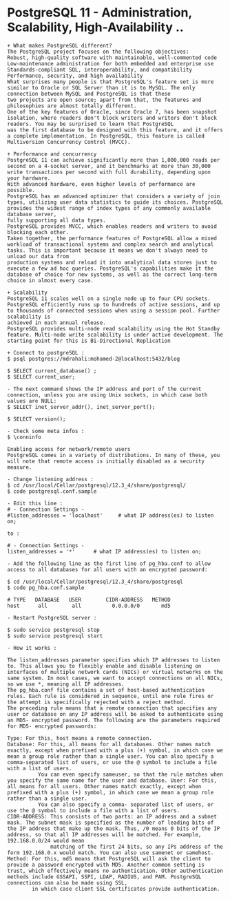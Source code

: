 # PostgreSQL 11 - Administration, Scalability, High-Availability ..

    + What makes PostgreSQL different?
    The PostgreSQL project focuses on the following objectives:
    Robust, high-quality software with maintainable, well-commented code
    Low-maintenance administration for both embedded and enterprise use Standards-compliant SQL, interoperability, and compatibility Performance, security, and high availability
    What surprises many people is that PostgreSQL's feature set is more similar to Oracle or SQL Server than it is to MySQL. The only connection between MySQL and PostgreSQL is that these
    two projects are open source; apart from that, the features and philosophies are almost totally different.
    One of the key features of Oracle, since Oracle 7, has been snapshot isolation, where readers don't block writers and writers don't block readers. You may be surprised to learn that PostgreSQL
    was the first database to be designed with this feature, and it offers a complete implementation. In PostgreSQL, this feature is called Multiversion Concurrency Control (MVCC).

    + Performance and concurrency
    PostgreSQL 11 can achieve significantly more than 1,000,000 reads per second on a 4-socket server, and it benchmarks at more than 30,000 write transactions per second with full durability, depending upon your hardware.
    With advanced hardware, even higher levels of performance are possible.
    PostgreSQL has an advanced optimizer that considers a variety of join types, utilizing user data statistics to guide its choices. PostgreSQL provides the widest range of index types of any commonly available database server,
    fully supporting all data types.
    PostgreSQL provides MVCC, which enables readers and writers to avoid blocking each other.
    Taken together, the performance features of PostgreSQL allow a mixed workload of transactional systems and complex search and analytical tasks. This is important because it means we don't always need to unload our data from
    production systems and reload it into analytical data stores just to execute a few ad hoc queries. PostgreSQL's capabilities make it the database of choice for new systems, as well as the correct long-term choice in almost every case.

    + Scalability
    PostgreSQL 11 scales well on a single node up to four CPU sockets. PostgreSQL efficiently runs up to hundreds of active sessions, and up to thousands of connected sessions when using a session pool. Further scalability is
    achieved in each annual release.
    PostgreSQL provides multi-node read scalability using the Hot Standby feature. Multi-node write scalability is under active development. The starting point for this is Bi-Directional Replication

    + Connect to postgreSQL :
    $ psql postgres://mdrahali:mohamed-2@localhost:5432/blog

    $ SELECT current_database() ;
    $ SELECT current_user;

    - The next command shows the IP address and port of the current connection, unless you are using Unix sockets, in which case both values are NULL:
    $ SELECT inet_server_addr(), inet_server_port();

    $ SELECT version();

    - Check some meta infos :
    $ \conninfo

    Enabling access for network/remote users
    PostgreSQL comes in a variety of distributions. In many of these, you will note that remote access is initially disabled as a security measure.

    - Change listening address :
    $ cd /usr/local/Cellar/postgresql/12.3_4/share/postgresql/
    $ code postgresql.conf.sample

    - Edit this line :
    # - Connection Settings -
    #listen_addresses = 'localhost'		# what IP address(es) to listen on;

    to :

    # - Connection Settings -
    listen_addresses = '*'		# what IP address(es) to listen on;

    - Add the following line as the first line of pg_hba.conf to allow access to all databases for all users with an encrypted password:

    $ cd /usr/local/Cellar/postgresql/12.3_4/share/postgresql
    $ code pg_hba.conf.sample

    # TYPE   DATABASE   USER        CIDR-ADDRESS   METHOD
    host      all        all          0.0.0.0/0       md5

    - Restart PostgreSQL server :

    $ sudo service postgresql stop
    $ sudo service postgresql start

    - How it works :

    The listen_addresses parameter specifies which IP addresses to listen to. This allows you to flexibly enable and disable listening on interfaces of multiple network cards (NICs) or virtual networks on the same system. In most cases, we want to accept connections on all NICs, so we use *, meaning all IP addresses.
    The pg_hba.conf file contains a set of host-based authentication rules. Each rule is considered in sequence, until one rule fires or the attempt is specifically rejected with a reject method.
    The preceding rule means that a remote connection that specifies any user or database on any IP address will be asked to authenticate using an MD5- encrypted password. The following are the parameters required for MD5- encrypted passwords:

    Type: For this, host means a remote connection.
    Database: For this, all means for all databases. Other names match exactly, except when prefixed with a plus (+) symbol, in which case we mean a group role rather than a single user. You can also specify a comma-separated list of users, or use the @ symbol to include a file with a list of users.
              You can even specify sameuser, so that the rule matches when you specify the same name for the user and database. User: For this, all means for all users. Other names match exactly, except when prefixed with a plus (+) symbol, in which case we mean a group role rather than a single user.
              You can also specify a comma- separated list of users, or use the @ symbol to include a file with a list of users.
    CIDR-ADDRESS: This consists of two parts: an IP address and a subnet mask. The subnet mask is specified as the number of leading bits of the IP address that make up the mask. Thus, /0 means 0 bits of the IP address, so that all IP addresses will be matched. For example, 192.168.0.0/24 would mean
                  matching of the first 24 bits, so any IPs address of the form 192.168.0.x would match. You can also use samenet or samehost.
    Method: For this, md5 means that PostgreSQL will ask the client to provide a password encrypted with MD5. Another common setting is trust, which effectively means no authentication. Other authentication methods include GSSAPI, SSPI, LDAP, RADIUS, and PAM. PostgreSQL connections can also be made using SSL,
            in which case client SSL certificates provide authentication.


